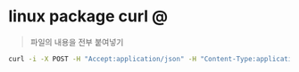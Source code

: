 # linux package curl @

> 파일의 내용을 전부 붙여넣기

```sh
curl -i -X POST -H "Accept:application/json" -H "Content-Type:application/json" http://localhost:8083/connectors/ -d @register-postgres.json
```
